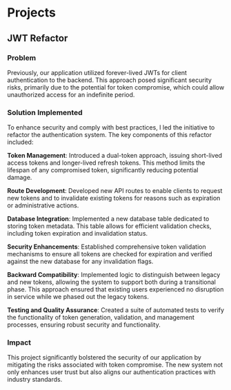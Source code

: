 # Projects

## JWT Refactor

### Problem

Previously, our application utilized forever-lived JWTs for client authentication to the backend. This approach posed significant security risks, primarily due to the potential for token compromise, which could allow unauthorized access for an indefinite period.

### Solution Implemented

To enhance security and comply with best practices, I led the initiative to refactor the authentication system. The key components of this refactor included:

**Token Management**: Introduced a dual-token approach, issuing short-lived access tokens and longer-lived refresh tokens. This method limits the lifespan of any compromised token, significantly reducing potential damage.

**Route Development**: Developed new API routes to enable clients to request new tokens and to invalidate existing tokens for reasons such as expiration or administrative actions.

**Database Integration**: Implemented a new database table dedicated to storing token metadata. This table allows for efficient validation checks, including token expiration and invalidation status.

**Security Enhancements**: Established comprehensive token validation mechanisms to ensure all tokens are checked for expiration and verified against the new database for any invalidation flags.

**Backward Compatibility**: Implemented logic to distinguish between legacy and new tokens, allowing the system to support both during a transitional phase. This approach ensured that existing users experienced no disruption in service while we phased out the legacy tokens.

**Testing and Quality Assurance**: Created a suite of automated tests to verify the functionality of token generation, validation, and management processes, ensuring robust security and functionality.

### Impact

This project significantly bolstered the security of our application by mitigating the risks associated with token compromise. The new system not only enhances user trust but also aligns our authentication practices with industry standards.